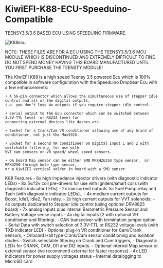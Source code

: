 # KiwiEFI-K88-ECU-Speeduino-Compatible
TEENSY3.5/3.6 BASED ECU USING SPEEDUINO FIRMWARE.

![K88ecu](https://github.com/Neil427/KiwiEFI-K88-ECU-Speeduino-Compatible/assets/67580691/b6c15399-bfd3-4c67-b95c-0dc14941cbda)

NOTE:	THESE FILES ARE FOR A ECU USING THE TEENSY3.5/3.6 MCU MODULE 
	WHICH IS DISCONTINUED AND EXTREMELY DIFFICULT TO FIND.
	DO NOT SPEND MONEY HAVING THIS BOARD MANUFACTURED UNTIL YOU 
	FIRST PURCHASE THE TEENSTY MODULE!


The KiwiEFI K88 is a high speed Teensy 3.5 powered Ecu which is 100% compatible in software configuration with the Speeduino Dropbear Ecu with a few enhancements:

    • A 56-pin connector which allows the simultaneous use of stepper idle control and all of the digital outputs,
    i.e. you don't lose 4x outputs if you require stepper idle control.

    • Serial output to the Ecu connector which can be switched between 3.3V-TTL level  or RS232 level for 
    connecting external devices like dashes etc.

    • Socket for a Crank/Cam VR conditioner allowing use of any brand of conditioner, not just the Max9926.

    • Socket for a second VR conditioner on Digital Input 1 and 2 with switchable filtering, for use with 
    VVT cam sensors or VR speed/ wheel speed sensors. 

    • On board Map sensor can be either SMD MPXHZ6250 type sensor,  or MPX4250 through hole type sensor, 
    or a KiwiEFI vertical solder in board with a SMD sensor.


 

K88 Features
       	- 8x high impedance injector drivers  (with diagnostic indicator LEDs)
       	- 8x 5v/12v coil pre-drivers for use with igniters/smart coils  (with diagnostic indicator LEDs)
       	- 2x low current outputs for Fuel Pump relay and Tach (with diagnostic indicator LEDs)..
       	- 4x medium current outputs for Boost, Idle1, Idle2, Fan relay. 
       	- 2x high current outputs for VVT solenoids;
       	- 4x outputs dedicated to Stepper idle control (using optional DRV8825 board)
       	- 7x analog inputs plus internal Barometric Pressure Sensor and Battery Voltage sense inputs
       	- 4x digital inputs (2 with optional VR conditioner and filtering).
       	- CAN transceiver with termination jumper option 
       	- Serial Data with switch selection of 3.3V-TTL or RS232 voltage levels (with TXD indicator LED)
       	- Optional plug-in VR conditioner for Cam/Crank sensors,
       	- Onboard Hall type Crank/Cam sensor conditioning and isolation diodes
       	- Switch selectable filtering on Crank and Cam triggers,
       	- Diagnostic LEDs for CRANK, CAM, DI1 and DI2 inputs.
       	- Optional internal Map sensor or external sensor (we recommend external for faster response)
       	- 4x LED indicators for power supply voltages status
	- Internal datalogging to MicroSD card







